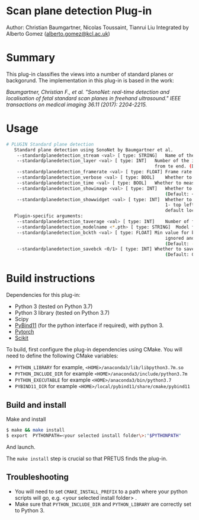 # Scan plane detection Plug-in

Author: Christian Baumgartner, Nicolas Toussaint, Tianrui Liu
Integrated by Alberto Gomez (alberto.gomez@kcl.ac.uk)

# Summary

This plug-in classifies the views into a number of standard planes or backgorund. The implementation in this plug-in is based in the work:

*Baumgartner, Christian F., et al. "SonoNet: real-time detection and localisation of fetal standard scan planes in freehand ultrasound." IEEE transactions on medical imaging 36.11 (2017): 2204-2215.*


# Usage

```bash
# PLUGIN Standard plane detection
   Standard plane detection using SonoNet by Baumgartner et al.
	--standardplanedetection_stream <val> [ type: STRING]	Name of the stream(s) that this plug-in takes as input. (Default: ) 
	--standardplanedetection_layer <val> [ type: INT]	Number of the input layer to pass to the processing task. If negative, starts 
                                                  		from te end. (Default: 0) 
	--standardplanedetection_framerate <val> [ type: FLOAT]	Frame rate at which the plugin does the work. (Default: 20) 
	--standardplanedetection_verbose <val> [ type: BOOL]	Whether to print debug information (1) or not (0). (Default: 0) 
	--standardplanedetection_time <val> [ type: BOOL]	Whether to measure execution time (1) or not (0). (Default: 0) 
	--standardplanedetection_showimage <val> [ type: INT]	Whether to display realtime image outputs in the central window (1) or not (0). 
                                                      		(Default: <1 for input plugins, 0 for the rest>) 
	--standardplanedetection_showwidget <val> [ type: INT]	Whether to display widget with plugin information (1-4) or not (0). Location is 
                                                       		1- top left, 2- top right, 3-bottom left, 4-bottom right. (Default: visible, 
                                                       		default location depends on widget.) 
   Plugin-specific arguments:
	--standardplanedetection_taverage <val> [ type: INT]	Number of frames used for a temporal average of the detection. (Default: 0) 
	--standardplanedetection_modelname <*.pth> [ type: STRING]	Model file name (without folder). (Default: ifind2_net_Jan15.pth) 
	--standardplanedetection_bckth <val> [ type: FLOAT]	Min value for background to be considered; below this value, background will be 
                                                    		ignored and second best picked. Range is [0.0, 1.0] If -1, ths flag is not used. 
                                                    		(Default: -1) 
	--standardplanedetection_savebck <0/1> [ type: INT]	Whether to save background images to file (1, in this stream) or not (0). 
                                                    		(Default: 0) 
```

# Build instructions

Dependencies for this plug-in:

* Python 3 (tested on Python 3.7)
* Python 3 library (tested on Python 3.7)
* Scipy
* [PyBind11](https://pybind11.readthedocs.io/en/stable/advanced/cast/overview.html) (for the python interface if required), with python 3.
* [Pytorch]()
* [Scikit]()

To build, first configure the plug-in dependencies using CMake. You will need to define the following CMake variables:

* `PYTHON_LIBRARY` for example, `<HOME>/anaconda3/lib/libpython3.7m.so`
* `PYTHON_INCLUDE_DIR` for example `<HOME>/anaconda3/include/python3.7m`
* `PYTHON_EXECUTABLE` for example `<HOME>/anaconda3/bin/python3.7`
* `PYBIND11_DIR` for example `<HOME>/local/pybind11/share/cmake/pybind11`



## Build and install


Make and install
``` bash
$ make && make install
$ export  PYTHONPATH=<your selected install folder\>:"$PYTHONPATH"
```
And launch.

The `make install` step is crucial so that PRETUS finds the plug-in.

## Troubleshooting

* You will need to set `CMAKE_INSTALL_PREFIX` to a path where your python scripts will go, e.g. <your selected install folder\> .
* Make sure that `PYTHON_INCLUDE_DIR` and `PYTHON_LIBRARY` are correctly set to Python 3.

